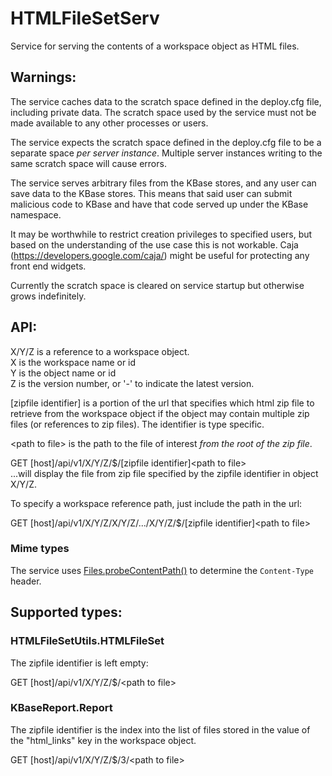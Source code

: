HTMLFileSetServ
===============

Service for serving the contents of a workspace object as HTML files.

Warnings:
---------

The service caches data to the scratch space defined in the deploy.cfg file,
including private data. The scratch space used by the service must not be made
available to any other processes or users.

The service expects the scratch space defined in the deploy.cfg file to be a
separate space *per server instance*. Multiple server instances writing to the
same scratch space will cause errors.

The service serves arbitrary files from the KBase stores, and any
user can save data to the KBase stores. This means that said user can
submit malicious code to KBase and have that code served up under the
KBase namespace.

It may be worthwhile to restrict creation privileges to specified users,
but based on the understanding of the use case this is not workable.
Caja (https://developers.google.com/caja/) might be useful for protecting
any front end widgets.

Currently the scratch space is cleared on service startup but otherwise grows
indefinitely.

API:
----

X/Y/Z is a reference to a workspace object.  
X is the workspace name or id  
Y is the object name or id  
Z is the version number, or '-' to indicate the latest version.

[zipfile identifier] is a portion of the url that specifies which
html zip file to retrieve from the workspace object if the object may contain
multiple zip files (or references to zip files). The identifier is type
specific.

&lt;path to file&gt; is the path to the file of interest *from the root of the
zip file*.

GET [host]/api/v1/X/Y/Z/$/[zipfile identifier]&lt;path to file&gt;  
...will display the file from zip file specified by the zipfile identifier in
object X/Y/Z.

To specify a workspace reference path, just include the path in the url:

GET [host]/api/v1/X/Y/Z/X/Y/Z/.../X/Y/Z/$/[zipfile identifier]&lt;path to file&gt;

### Mime types

The service uses [Files.probeContentPath()](http://docs.oracle.com/javase/8/docs/api/java/nio/file/Files.html#probeContentType-java.nio.file.Path-)
to determine the `Content-Type` header.

Supported types:
----------------

### HTMLFileSetUtils.HTMLFileSet

The zipfile identifier is left empty:

GET [host]/api/v1/X/Y/Z/$/&lt;path to file&gt;

### KBaseReport.Report

The zipfile identifier is the index into the list of files stored in the value
of the "html_links" key in the workspace object.

GET [host]/api/v1/X/Y/Z/$/3/&lt;path to file&gt;
